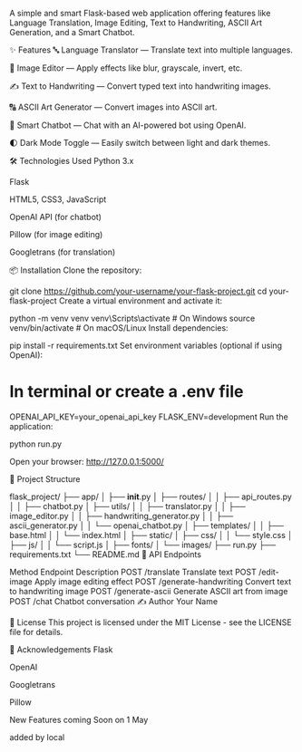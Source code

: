 A simple and smart Flask-based web application offering features like Language Translation, Image Editing, Text to Handwriting, ASCII Art Generation, and a Smart Chatbot.

✨ Features
🔤 Language Translator — Translate text into multiple languages.

🎨 Image Editor — Apply effects like blur, grayscale, invert, etc.

✍️ Text to Handwriting — Convert typed text into handwriting images.

🔠 ASCII Art Generator — Convert images into ASCII art.

🤖 Smart Chatbot — Chat with an AI-powered bot using OpenAI.

🌓 Dark Mode Toggle — Easily switch between light and dark themes.

🛠️ Technologies Used
Python 3.x

Flask

HTML5, CSS3, JavaScript

OpenAI API (for chatbot)

Pillow (for image editing)

Googletrans (for translation)

📦 Installation
Clone the repository:

git clone https://github.com/your-username/your-flask-project.git
cd your-flask-project
Create a virtual environment and activate it:

python -m venv venv
venv\Scripts\activate  # On Windows
source venv/bin/activate  # On macOS/Linux
Install dependencies:

pip install -r requirements.txt
Set environment variables (optional if using OpenAI):

# In terminal or create a .env file
OPENAI_API_KEY=your_openai_api_key
FLASK_ENV=development
Run the application:

python run.py

Open your browser:
http://127.0.0.1:5000/

📂 Project Structure

flask_project/
├── app/
│   ├── __init__.py
│   ├── routes/
│   │   ├── api_routes.py
│   │   ├── chatbot.py
│   ├── utils/
│   │   ├── translator.py
│   │   ├── image_editor.py
│   │   ├── handwriting_generator.py
│   │   ├── ascii_generator.py
│   │   └── openai_chatbot.py
│   ├── templates/
│   │   ├── base.html
│   │   └── index.html
│   ├── static/
│       ├── css/
│       │   └── style.css
│       ├── js/
│       │   └── script.js
│       ├── fonts/
│       └── images/
├── run.py
├── requirements.txt
└── README.md
📄 API Endpoints

Method	Endpoint	Description
POST	/translate	Translate text
POST	/edit-image	Apply image editing effect
POST	/generate-handwriting	Convert text to handwriting image
POST	/generate-ascii	Generate ASCII art from image
POST	/chat	Chatbot conversation
✍️ Author
Your Name

📜 License
This project is licensed under the MIT License - see the LICENSE file for details.

🙏 Acknowledgements
Flask

OpenAI

Googletrans

Pillow

New Features coming Soon on 1 May

added by local